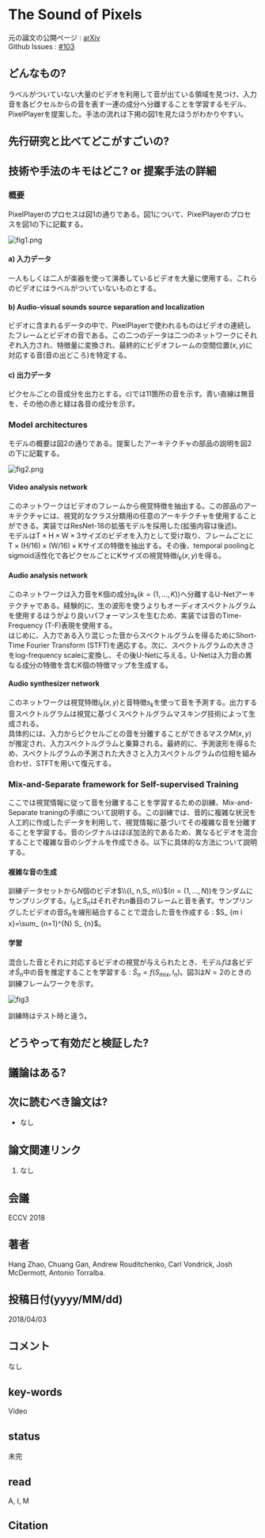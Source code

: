 # The Sound of Pixels

元の論文の公開ページ : [arXiv](https://arxiv.org/abs/1804.03160)  
Github Issues : [#103](https://github.com/Obarads/obarads.github.io/issues/103)

## どんなもの?
ラベルがついていない大量のビデオを利用して音が出ている領域を見つけ、入力音を各ピクセルからの音を表す一連の成分へ分離することを学習するモデル、PixelPlayerを提案した。手法の流れは下掲の図1を見たほうがわかりやすい。  

## 先行研究と比べてどこがすごいの?

## 技術や手法のキモはどこ? or 提案手法の詳細
### 概要
PixelPlayerのプロセスは図1の通りである。図1について、PixelPlayerのプロセスを図1の下に記載する。

![fig1.png](img/TSoP/fig1.png)

#### a) 入力データ
一人もしくは二人が楽器を使って演奏しているビデオを大量に使用する。これらのビデオにはラベルがついていないものとする。

#### b) Audio-visual sounds source separation and localization
ビデオに含まれるデータの中で、PixelPlayerで使われるものはビデオの連続したフレームとビデオの音である。この二つのデータは二つのネットワークにそれぞれ入力され、特徴量に変換され、最終的にビデオフレームの空間位置$(x,y)$に対応する音(音の出どころ)を特定する。

#### c) 出力データ
ピクセルごとの音成分を出力とする。c)では11箇所の音を示す。青い直線は無音を、その他の赤と緑は各音の成分を示す。

### Model architectures
モデルの概要は図2の通りである。提案したアーキテクチャの部品の説明を図2の下に記載する。

![fig2.png](img/TSoP/fig2.png)

#### Video analysis network
このネットワークはビデオのフレームから視覚特徴を抽出する。この部品のアーキテクチャには、視覚的なクラス分類用の任意のアーキテクチャを使用することができる。実装ではResNet-18の拡張モデルを採用した(拡張内容は後述)。  
モデルは$\mathrm{T} \times \mathrm{H} \times \mathrm{W} \times 3$サイズのビデオを入力として受け取り、フレームごとに$\mathrm{T} \times(\mathrm{H} / 16) \times(\mathrm{W} / 16) \times \mathrm{K}$サイズの特徴を抽出する。その後、temporal poolingとsigmoid活性化で各ピクセルごとに$\mathrm{K}$サイズの視覚特徴$i_ {k}(x, y)$を得る。

#### Audio analysis network
このネットワークは入力音を$\mathrm{K}$個の成分$s_ k$($k=(1, \ldots, K)$)へ分離するU-Netアーキテクチャである。経験的に、生の波形を使うよりもオーディオスペクトルグラムを使用するほうがより良いパフォーマンスを生むため、実装では音のTime-Frequency (T-F)表現を使用する。  
はじめに、入力である入り混じった音からスペクトルグラムを得るためにShort-Time Fourier Transform (STFT)を適応する。次に、スペクトルグラムの大きさをlog-frequency scaleに変換し、その後U-Netに与える。U-Netは入力音の異なる成分の特徴を含む$\mathrm{K}$個の特徴マップを生成する。

#### Audio synthesizer network
このネットワークは視覚特徴$i_ k(x,y)$と音特徴$s_ k$を使って音を予測する。出力する音スペクトルグラムは視覚に基づくスペクトルグラムマスキング技術によって生成される。  
具体的には、入力からピクセルごとの音を分離することができるマスク$M(x,y)$が推定され、入力スペクトルグラムと乗算される。最終的に、予測波形を得るため、スペクトルグラムの予測された大きさと入力スペクトルグラムの位相を組み合わせ、STFTを用いて復元する。

### Mix-and-Separate framework for Self-supervised Training
ここでは視覚情報に従って音を分離することを学習するための訓練、Mix-and-Separate traningの手順について説明する。この訓練では、音的に複雑な状況を人工的に作成したデータを利用して、視覚情報に基づいてその複雑な音を分離することを学習する。音のシグナルはほぼ加法的であるため、異なるビデオを混合することで複雑な音のシグナルを作成できる。以下に具体的な方法について説明する。

#### 複雑な音の生成
訓練データセットから$N$個のビデオ$\\{I_ n,S_ n\\}$($n=(1, \ldots, N)$)をランダムにサンプリングする。$I_ n$と$S_ n$はそれぞれ$n$番目のフレームと音を表す。サンプリングしたビデオの音$S_ n$を線形結合することで混合した音を作成する : $S_ {m i x}=\sum_ {n=1}^{N} S_ {n}$。

#### 学習
混合した音とそれに対応するビデオの視覚が与えられたとき、モデル$f$は各ビデオ$\hat{S}_ n$中の音を推定することを学習する : $\hat{S}_ {n}=f(S_ {m i x}, I_ {n})$。図3は$N=2$のときの訓練フレームワークを示す。

![fig3](img/TSoP/fig3.png)

訓練時はテスト時と違う。

## どうやって有効だと検証した?

## 議論はある?

## 次に読むべき論文は?
- なし

## 論文関連リンク
1. なし

## 会議
ECCV 2018

## 著者
Hang Zhao, Chuang Gan, Andrew Rouditchenko, Carl Vondrick, Josh McDermott, Antonio Torralba.

## 投稿日付(yyyy/MM/dd)
2018/04/03

## コメント
なし

## key-words
Video

## status
未完

## read
A, I, M

## Citation
